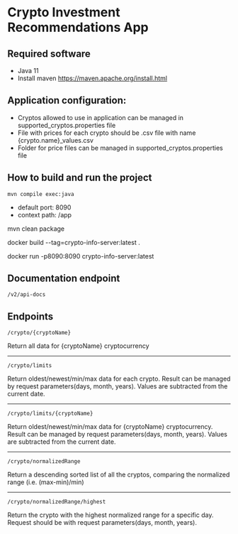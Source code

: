 # Crypto Investment Recommendations App

## Required software
* Java 11
* Install maven https://maven.apache.org/install.html

## Application configuration:
- Cryptos allowed to use in application can be managed in supported_cryptos.properties file
- File with prices for each crypto should be .csv file with name {crypto.name}_values.csv
- Folder for price files can be managed in supported_cryptos.properties file

## How to build and run the project

```
mvn compile exec:java
```
- default port: 8090
- context path: /app

mvn clean package

docker build --tag=crypto-info-server:latest .

docker run -p8090:8090 crypto-info-server:latest

## Documentation endpoint
````
/v2/api-docs
````

## Endpoints
````
/crypto/{cryptoName}
````
Return all data for {cryptoName} cryptocurrency

---

````
/crypto/limits
````
Return oldest/newest/min/max data for each crypto. 
Result can be managed by request parameters(days, month, years). Values are subtracted from the current date.

---
````
/crypto/limits/{cryptoName}
````
Return oldest/newest/min/max data for {cryptoName} cryptocurrency.
Result can be managed by request parameters(days, month, years). Values are subtracted from the current date.

---
````
/crypto/normalizedRange
````
Return a descending sorted list of all the cryptos, comparing the normalized range (i.e. (max-min)/min)

---
````
/crypto/normalizedRange/highest
````
Return the crypto with the highest normalized range for a specific day.
Request should be with request parameters(days, month, years).

